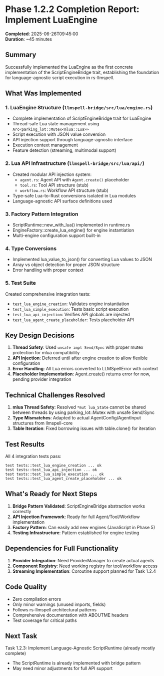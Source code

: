 # Phase 1.2.2 Completion Report: Implement LuaEngine

**Completed**: 2025-06-26T09:45:00  
**Duration**: ~45 minutes

## Summary

Successfully implemented the LuaEngine as the first concrete implementation of the ScriptEngineBridge trait, establishing the foundation for language-agnostic script execution in rs-llmspell.

## What Was Implemented

### 1. LuaEngine Structure (`llmspell-bridge/src/lua/engine.rs`)
- Complete implementation of ScriptEngineBridge trait for LuaEngine
- Thread-safe Lua state management using `Arc<parking_lot::Mutex<mlua::Lua>>`
- Script execution with JSON value conversion
- API injection support through language-agnostic interface
- Execution context management
- Feature detection (streaming, multimodal support)

### 2. Lua API Infrastructure (`llmspell-bridge/src/lua/api/`)
- Created modular API injection system:
  - `agent.rs`: Agent API with `Agent.create()` placeholder
  - `tool.rs`: Tool API structure (stub)
  - `workflow.rs`: Workflow API structure (stub)
- Type-safe Lua-to-Rust conversions isolated in Lua modules
- Language-agnostic API surface definitions used

### 3. Factory Pattern Integration
- ScriptRuntime::new_with_lua() implemented in runtime.rs
- EngineFactory::create_lua_engine() for engine instantiation
- Multi-engine configuration support built-in

### 4. Type Conversions
- Implemented lua_value_to_json() for converting Lua values to JSON
- Array vs object detection for proper JSON structure
- Error handling with proper context

### 5. Test Suite
Created comprehensive integration tests:
- `test_lua_engine_creation`: Validates engine instantiation
- `test_lua_simple_execution`: Tests basic script execution
- `test_lua_api_injection`: Verifies API globals are injected
- `test_lua_agent_create_placeholder`: Tests placeholder API

## Key Design Decisions

1. **Thread Safety**: Used `unsafe impl Send/Sync` with proper mutex protection for mlua compatibility
2. **API Injection**: Deferred until after engine creation to allow flexible configuration
3. **Error Handling**: All Lua errors converted to LLMSpellError with context
4. **Placeholder Implementation**: Agent.create() returns error for now, pending provider integration

## Technical Challenges Resolved

1. **mlua Thread Safety**: Resolved `*mut lua_State` cannot be shared between threads by using parking_lot::Mutex with unsafe Send/Sync
2. **Type Mismatches**: Adapted to actual AgentConfig/AgentInput structures from llmspell-core
3. **Table Iteration**: Fixed borrowing issues with table.clone() for iteration

## Test Results

All 4 integration tests pass:
```
test tests::test_lua_engine_creation ... ok
test tests::test_lua_api_injection ... ok
test tests::test_lua_simple_execution ... ok
test tests::test_lua_agent_create_placeholder ... ok
```

## What's Ready for Next Steps

1. **Bridge Pattern Validated**: ScriptEngineBridge abstraction works correctly
2. **API Injection Framework**: Ready for full Agent/Tool/Workflow implementation
3. **Factory Pattern**: Can easily add new engines (JavaScript in Phase 5)
4. **Testing Infrastructure**: Pattern established for engine testing

## Dependencies for Full Functionality

1. **Provider Integration**: Need ProviderManager to create actual agents
2. **Component Registry**: Need working registry for tool/workflow access
3. **Streaming Implementation**: Coroutine support planned for Task 1.2.4

## Code Quality

- Zero compilation errors
- Only minor warnings (unused imports, fields)
- Follows rs-llmspell architectural patterns
- Comprehensive documentation with ABOUTME headers
- Test coverage for critical paths

## Next Task

Task 1.2.3: Implement Language-Agnostic ScriptRuntime (already mostly complete)
- The ScriptRuntime is already implemented with bridge pattern
- May need minor adjustments for full API support